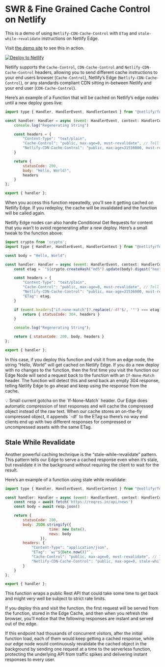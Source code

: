 # SWR & Fine Grained Cache Control on Netlify

This is a demo of using `Netlify-CDN-Cache-Control` with `ETag` and  `stale-while-revalidate` instructions on Netlify Edge.

Visit [the demo site](https://netlify-edge-cache-demo.netlify.app/) to see this in action.

[![Deploy to Netlify](https://www.netlify.com/img/deploy/button.svg)](https://app.netlify.com/start/deploy?repository=https://github.com/netlify-labs/cache-control-and-swr)

Netlify supports the `Cache-Control`, `CDN-Cache-Control` and `Netlify-CDN-Cache-Control` headers, allowing you to send different cache instructions to your end users browser (`Cache-Control`), Netlify’s Edge (`Netlify-CDN-Cache-Control`), or any standards compliant CDN sitting in-between Netlify and your end user (`CDN-Cache-Control`).

Here’s an example of a Function that will be cached on Netlify’s edge nodes until a new deploy goes live:

```jsx
import type { Handler, HandlerEvent, HandlerContext } from "@netlify/functions";

const handler: Handler = async (event: HandlerEvent, context: HandlerContext) => {
    console.log("Regenerating String")

    const headers = {
        "Content-Type": "text/plain",
        "Cache-Control": "public, max-age=0, must-revalidate", // Tell browsers to always revalidate
        "Netlify-CDN-Cache-Control": "public, max-age=31536000, must-revalidate", // Tell Edge to cache asset for up to a year
    }

    return {
        statusCode: 200,
        body: "Hello, World!",
        headers
    }
};

export { handler };
```

When you access this function repeatedly, you’ll see it getting cached on Netlify Edge. If you redeploy, the cache will be invalidated and the function will be called again.

Netlify Edge nodes can also handle Conditional Get Requests for content that you wan’t to avoid regenerating after a new deploy. Here’s a small tweak to the function above:

```jsx
import crypto from 'crypto';
import type { Handler, HandlerEvent, HandlerContext } from "@netlify/functions";

const body = "Hello, World";

const handler: Handler = async (event: HandlerEvent, context: HandlerContext) => {
    const etag = `"${crypto.createHash("md5").update(body).digest("hex")}"`;

    const headers = {
        "Content-Type": "text/plain",
        "Cache-Control": "public, max-age=0, must-revalidate", // Tell browsers to always revalidate
        "Netlify-CDN-Cache-Control": "public, max-age=31536000, must-revalidate", // Tell Edge to cache asset for up to a year
        "ETag": etag,
    }

    if (event.headers["if-none-match"]?.replace(/-df"$/, '"') === etag) {
        return { statusCode: 304, headers }
    }

    console.log("Regenerating String");

    return { statusCode: 200, body, headers }
};

export { handler };
```

In this case, if you deploy this function and visit it from an edge node, the string “Hello, World” will get cached on Netlify Edge. If you do a new deploy with no changes to the function, then the first time you visit the function our Edge Node will send a request back to the function with an `If-None-Match` header. The function will detect this and send back an empty 304 response, telling Netlify Edge to go ahead and keep using the response from the cache.

<aside>
💡 Small current gotcha on the `If-None-Match` header. Our Edge does automatic compression of text responses and will cache the compressed object instead of the raw text. When our cache stores an on-the-fly compressed object, it appends `-df` to the ETag so there’s no way end clients end up with two different responses for compressed or uncompressed assets with the same ETag.

</aside>

## Stale While Revalidate

Another powerful caching technique is the “stale-while-revalidate” pattern. This pattern tells our Edge to serve a cached response even when it’s stale, but revalidate it in the background without requiring the client to wait for the result.

Here’s an example of a function using stale while revalidate:

```jsx
import type { Handler, HandlerEvent, HandlerContext } from "@netlify/functions";

const handler: Handler = async (event: HandlerEvent, context: HandlerContext) => {
    const resp = await fetch('https://reqres.in/api/news')
    const body = await resp.json()

    return {
        statusCode: 200,
        body: JSON.stringify({
					time: new Date(),
					news: body
				}),
        headers: {
            "Content-Type": "application/json",
            "ETag": `w/"${Date.now()}"`,
            "Cache-Control": "public, max-age=0, must-revalidate", // Tell browsers to always revalidate
            "Netlify-CDN-Cache-Control": "public, max-age=0, stale-while-revalidate=31536000", // Tell Edge to cache asset for up to a year
        }
    }
};

export { handler };
```

This function wraps a public Rest API that could take some time to get back and might very well be subject to strict rate limits.

If you deploy this and visit the function, the first request will be served from the function, stored in the Edge Cache, and then when you refresh the browser, you’ll notice that the following responses are instant and served out of the edge.

If this endpoint had thousands of concurrent visitors, after the initial function load, each of them would keep getting a cached response, while our edge node would continuously revalidate the cached object in the background by sending one request at a time to the serverless function, protecting the underlying API from traffic spikes and delivering instant responses to every user.
